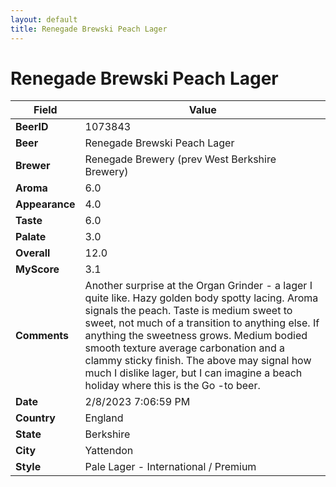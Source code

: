 ```yaml
---
layout: default
title: Renegade Brewski Peach Lager
---
```


# Renegade Brewski Peach Lager

| Field         | Value     |
|---------------|-----------|
| **BeerID** | 1073843 |
| **Beer** | Renegade Brewski Peach Lager |
| **Brewer** | Renegade Brewery (prev West Berkshire Brewery) |
| **Aroma** | 6.0 |
| **Appearance** | 4.0 |
| **Taste** | 6.0 |
| **Palate** | 3.0 |
| **Overall** | 12.0 |
| **MyScore** | 3.1 |
| **Comments** | Another surprise at the Organ Grinder - a lager I quite like. Hazy golden body spotty lacing. Aroma signals the peach. Taste is medium sweet to sweet, not much of a transition to anything else. If anything the sweetness grows. Medium bodied smooth texture average carbonation and a clammy sticky finish. The above may signal how much I dislike lager, but I can imagine a beach holiday where this is the Go -to beer. |
| **Date** | 2/8/2023 7:06:59 PM |
| **Country** | England |
| **State** | Berkshire |
| **City** | Yattendon |
| **Style** | Pale Lager - International / Premium |
